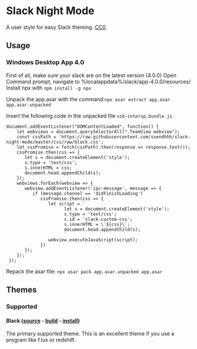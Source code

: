 # Slack Night Mode
A user style for easy Slack theming. [CC0](http://creativecommons.org/publicdomain/zero/1.0/).

## Usage

### Windows Desktop App 4.0
First of all, make sure your slack are on the latest version (4.0.0)
Open Command prompt, navigate to %localappdata%/slack/app-4.0.0/resources/
Install npx with `npm install -g npx`

Unpack the app.asar with the command:`npx asar extract app.asar app.asar.unpacked`

Insert the following code in the unpacked file `ssb-interop.bundle.js` 

```
document.addEventListener("DOMContentLoaded", function() {
    let webviews = document.querySelectorAll(".TeamView webview");
    const cssPath = 'https://raw.githubusercontent.com/svendhhh/slack-night-mode/master/css/raw/black.css';
    let cssPromise = fetch(cssPath).then(response => response.text());
    cssPromise.then(css => {
       let s = document.createElement('style');
       s.type = 'text/css';
       s.innerHTML = css;
       document.head.appendChild(s);
    });    
    webviews.forEach(webview => {
       webview.addEventListener('ipc-message', message => {
          if (message.channel == 'didFinishLoading')       
             cssPromise.then(css => {
                let script = `
                      let s = document.createElement('style');
                      s.type = 'text/css';
                      s.id = 'slack-custom-css';
                      s.innerHTML = \`${css}\`;
                      document.head.appendChild(s);
                      `
                webview.executeJavaScript(script);
             })
       });
    });
 });
```

Repack the asar file: `npx asar pack app.asar.unpacked app.asar`

## Themes

### Supported

#### Black ([source](scss/main.scss) - [build](css/black.css) - [install](https://userstyles.org/styles/117475/slack-night-mode-black))

The primary supported theme. This is an excellent theme if you use a program like f.lux or redshift.

